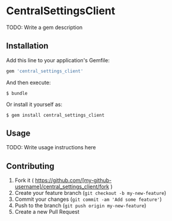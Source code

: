 # CentralSettingsClient

TODO: Write a gem description

## Installation

Add this line to your application's Gemfile:

```ruby
gem 'central_settings_client'
```

And then execute:

    $ bundle

Or install it yourself as:

    $ gem install central_settings_client

## Usage

TODO: Write usage instructions here

## Contributing

1. Fork it ( https://github.com/[my-github-username]/central_settings_client/fork )
2. Create your feature branch (`git checkout -b my-new-feature`)
3. Commit your changes (`git commit -am 'Add some feature'`)
4. Push to the branch (`git push origin my-new-feature`)
5. Create a new Pull Request
